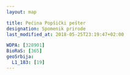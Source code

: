 ```yaml
---
layout: map

title: Pećina Popšički pešter
designation: Spomenik prirode
last_modified_at: 2018-05-25T23:19:47+02:00

WDPA: [328901]
BioRaS: [365]
geoSrbija:
  L1_183: [19]
---
```

